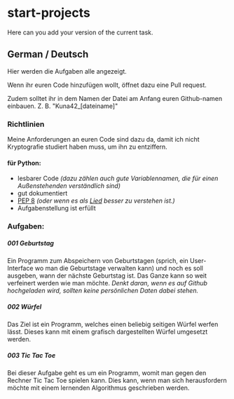 # start-projects
Here can you add your version of the current task.


## German / Deutsch

Hier werden die Aufgaben alle angezeigt.

Wenn ihr euren Code hinzufügen wollt, öffnet dazu eine Pull request.

Zudem solltet ihr in dem Namen der Datei 
am Anfang euren Github-namen einbauen. Z. B. "Kuna42_[dateiname]"

### Richtlinien

Meine Anforderungen an euren Code sind dazu da, 
damit ich nicht Kryptografie studiert haben muss, um ihn zu entziffern.

#### für Python:

- lesbarer Code _(dazu zählen auch gute Variablennamen, 
  die für einen Außenstehenden verständlich sind)_
- gut dokumentiert
- [PEP 8](https://www.python.org/dev/peps/pep-0008/) 
  _(oder wenn es als [Lied](https://www.youtube.com/watch?v=hgI0p1zf31k) 
  besser zu verstehen ist.)_
- Aufgabenstellung ist erfüllt

### Aufgaben:

##### 001 Geburtstag
Ein Programm zum Abspeichern von Geburtstagen 
(sprich, ein User-Interface wo man die Geburtstage verwalten kann) 
und noch es soll ausgeben, wann der nächste Geburtstag ist. 
Das Ganze kann so weit verfeinert werden wie man möchte.
_Denkt daran, wenn es auf Github hochgeladen wird, 
sollten keine persönlichen Daten dabei stehen._

##### 002 Würfel
Das Ziel ist ein Programm, welches einen beliebig seitigen Würfel
werfen lässt. Dieses kann mit einem grafisch dargestellten Würfel
umgesetzt werden.

##### 003 Tic Tac Toe
Bei dieser Aufgabe geht es um ein Programm, womit man gegen den
Rechner Tic Tac Toe spielen kann. Dies kann, wenn man sich 
herausfordern möchte mit einem lernenden Algorithmus geschrieben
werden.
